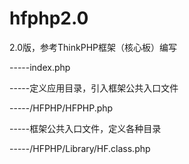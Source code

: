 # hfphp2.0
2.0版，参考ThinkPHP框架（核心板）编写


-----index.php

-----定义应用目录，引入框架公共入口文件


-----/HFPHP/HFPHP.php

-----框架公共入口文件，定义各种目录


-----/HFPHP/Library/HF.class.php









